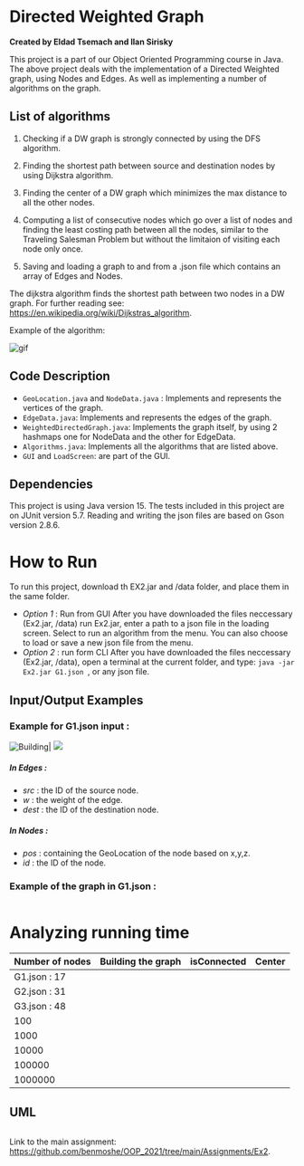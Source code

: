 # Directed Weighted Graph
**Created by Eldad Tsemach and Ilan Sirisky**
 
This project is a part of our Object Oriented Programming course in Java.
The above project deals with the implementation of a Directed Weighted graph, using Nodes and Edges.
As well as implementing a number of algorithms on the graph.

## List of algorithms
1. Checking if a DW graph is strongly connected by using the DFS algorithm.

2. Finding the shortest path between source and destination nodes by using Dijkstra algorithm.

3. Finding the center of a DW graph which minimizes the max distance to all the other nodes.
4. Computing a list of consecutive nodes which go over a list of nodes and finding the least costing path between all the nodes,
        similar to the Traveling Salesman Problem but without the limitaion of visiting each node only once.
5. Saving and loading a graph to and from a .json file which contains an array of Edges and Nodes.

The dijkstra algorithm finds the shortest path between two nodes in a DW graph.
For further reading see: https://en.wikipedia.org/wiki/Dijkstras_algorithm.

Example of the algorithm:

![gif](https://upload.wikimedia.org/wikipedia/commons/thumb/5/57/Dijkstra_Animation.gif/220px-Dijkstra_Animation.gif)


## Code Description
- `GeoLocation.java` and `NodeData.java` : Implements and represents the vertices of the graph.
- `EdgeData.java`: Implements and represents the edges of the graph.
- `WeightedDirectedGraph.java`: Implements the graph itself, by using 2 hashmaps one for NodeData and the other for EdgeData.
- `Algorithms.java`: Implements all the algorithms that are listed above.
- `GUI` and `LoadScreen`: are part of the GUI.


## Dependencies
This project is using Java version 15.
The tests included in this project are on JUnit version 5.7.
Reading and writing the json files are based on Gson version 2.8.6.

# How to Run
To run this project, download th EX2.jar and /data folder, and place them in the same folder.
- *Option 1* : Run from GUI
After you have downloaded the files neccessary (Ex2.jar, /data) run Ex2.jar, enter a path to a json file in the loading screen.
Select to run an algorithm from the menu.
You can also choose to load or save a new json file from the menu.
- *Option 2* : run form CLI
After you have downloaded the files neccessary (Ex2.jar, /data), open a terminal at the current folder, and type:
`java -jar Ex2.jar G1.json `, or any json file.

## Input/Output Examples
### Example for G1.json input :
![Building](https://i.imgur.com/Xl0jAQl.png)| ![](https://i.imgur.com/xZjCTM0.png)
##### In Edges :
- *src* : the ID of the source node.
- *w* : the weight of the edge.
- *dest* : the ID of the destination node.

##### In Nodes :
- *pos* : containing the GeoLocation of the node based on x,y,z.
- *id* : the ID of the node.

### Example of the graph in G1.json :
![]()



# Analyzing running time
|Number of nodes|Building the graph|isConnected|Center|
|---------|---------|---------|---------|
|G1.json : 17| | | | |
|G2.json : 31| | | | |
|G3.json : 48| | | | |
|100| | | | |
|1000| | | | |
|10000| | | | |
|100000| | | | |
|1000000| | | | |



## UML
![]()

Link to the main assignment: https://github.com/benmoshe/OOP_2021/tree/main/Assignments/Ex2.
